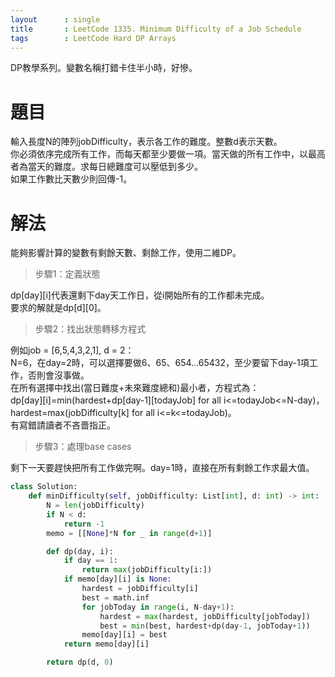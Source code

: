 ```yaml
---
layout      : single
title       : LeetCode 1335. Minimum Difficulty of a Job Schedule
tags 		: LeetCode Hard DP Arrays
---
```

DP教學系列。變數名稱打錯卡住半小時，好慘。

# 題目
輸入長度N的陣列jobDifficulty，表示各工作的難度。整數d表示天數。  
你必須依序完成所有工作，而每天都至少要做一項。當天做的所有工作中，以最高者為當天的難度。求每日總難度可以壓低到多少。  
如果工作數比天數少則回傳-1。

# 解法
能夠影響計算的變數有剩餘天數、剩餘工作，使用二維DP。

>步驟1：定義狀態  

dp[day][i]代表還剩下day天工作日，從i開始所有的工作都未完成。  
要求的解就是dp[d][0]。

>步驟2：找出狀態轉移方程式  

例如job = [6,5,4,3,2,1], d = 2：  
N=6，在day=2時，可以選擇要做6、65、654...65432，至少要留下day-1項工作，否則會沒事做。  
在所有選擇中找出(當日難度+未來難度總和)最小者，方程式為：  
dp[day][i]=min(hardest+dp[day-1][todayJob] for all i<=todayJob<=N-day)，  
hardest=max(jobDifficulty[k] for all i<=k<=todayJob)。  
有寫錯請讀者不吝嗇指正。
  
>步驟3：處理base cases  

剩下一天要趕快把所有工作做完啊。day=1時，直接在所有剩餘工作求最大值。

```python
class Solution:
    def minDifficulty(self, jobDifficulty: List[int], d: int) -> int:
        N = len(jobDifficulty)
        if N < d:
            return -1
        memo = [[None]*N for _ in range(d+1)]

        def dp(day, i):
            if day == 1:
                return max(jobDifficulty[i:])
            if memo[day][i] is None:
                hardest = jobDifficulty[i]
                best = math.inf
                for jobToday in range(i, N-day+1):
                    hardest = max(hardest, jobDifficulty[jobToday])
                    best = min(best, hardest+dp(day-1, jobToday+1))
                memo[day][i] = best
            return memo[day][i]

        return dp(d, 0)
```
